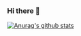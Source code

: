 ### Hi there 👋

[![Anurag's github stats](https://github-readme-stats.vercel.app/api?username=KaitongZheng)](https://github.com/anuraghazra/github-readme-stats)



<!--
**KaitongZheng/KaitongZheng** is a ✨ _special_ ✨ repository because its `README.md` (this file) appears on your GitHub profile.

Here are some ideas to get you started:

- 🔭 I’m currently working on ...
- 🌱 I’m currently learning ...
- 👯 I’m looking to collaborate on ...
- 🤔 I’m looking for help with ...
- 💬 Ask me about ...
- 📫 How to reach me: ...
- 😄 Pronouns: ...
- ⚡ Fun fact: ...
-->
